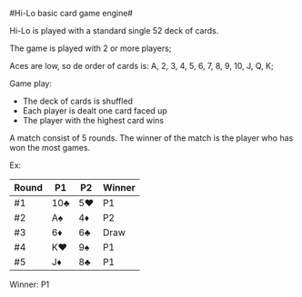 #Hi-Lo basic card game engine#

Hi-Lo is played with a standard single 52 deck of cards.

The game is played with 2 or more players;

Aces are low, so de order of cards is: A, 2, 3, 4, 5, 6, 7, 8, 9, 10, J, Q, K;

Game play:

- The deck of cards is shuffled
- Each player is dealt one card faced up
- The player with the highest card wins

A match consist of 5 rounds. The winner of the match is the player who has won the most games.

Ex:

| Round | P1 | P2 | Winner |
| ----- | --- | --- | ------ |
| #1 | 10♣ | 5♥ |  P1   |
| #2 | A♠ | 4♦ |  P2   |
| #3 | 6♦ | 6♣ |  Draw   |
| #4 | K♥ | 9♠ |  P1   |
| #5 | J♦ | 8♣ |  P1   |

Winner: P1